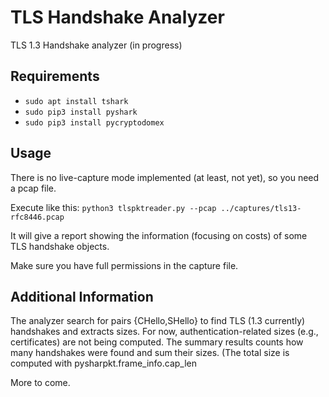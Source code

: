 # TLS Handshake Analyzer

TLS 1.3 Handshake analyzer (in progress)

## Requirements

- `sudo apt install tshark`
- `sudo pip3 install pyshark`
- `sudo pip3 install pycryptodomex`

## Usage

There is no live-capture mode implemented (at least, not yet), so you need a pcap file. 

Execute like this: `python3 tlspktreader.py --pcap ../captures/tls13-rfc8446.pcap`

It will give a report showing the information (focusing on costs) of some TLS handshake objects.

Make sure you have full permissions in the capture file.


## Additional Information

The analyzer search for pairs {CHello,SHello} to find TLS (1.3 currently) handshakes and extracts sizes. For now, authentication-related sizes (e.g., certificates) are not being computed. The summary results counts how many handshakes were found and sum their sizes. (The total size is computed with pysharpkt.frame_info.cap_len

More to come.
